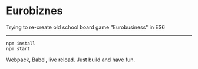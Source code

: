 
# Eurobiznes

Trying to re-create old school board game "Eurobusiness" in ES6

---

```
npm install
npm start
```

Webpack, Babel, live reload. Just build and have fun.
